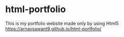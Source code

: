 # html-portfolio
This is my portfolio website made only by using Html5 
https://arnavsawant9.github.io/html-portfolio/
